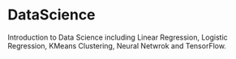 # DataScience

Introduction to Data Science including Linear Regression, Logistic Regression, KMeans Clustering, Neural Netwrok and TensorFlow.
